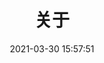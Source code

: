 ---
title: 关于
date: 2021-03-30 15:57:51
aside: false
top_img: false
background: "#56a178"
comments: false
type: "about"
---